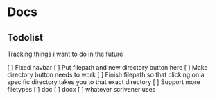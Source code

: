 # Docs


## Todolist

Tracking things i want to do in the future

[ ] Fixed navbar
   [ ] Put filepath and new directory button here
[ ] Make directory button needs to work
[ ] Finish filepath so that clicking on a specific directory takes you to that exact directory
[ ] Support more filetypes
    [ ] doc
    [ ] docx
    [ ] whatever scrivener uses
